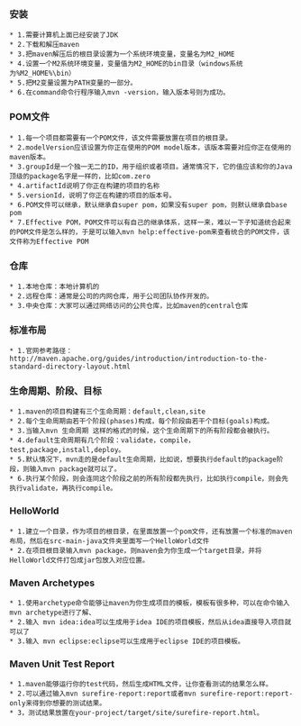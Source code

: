 ### 安装
	* 1.需要计算机上面已经安装了JDK
	* 2.下载和解压maven
	* 3.把maven解压后的根目录设置为一个系统环境变量，变量名为M2_HOME
	* 4.设置一个M2系统环境变量，变量值为M2_HOME的bin目录（windows系统为%M2_HOME%\bin）
	* 5.把M2变量设置为PATH变量的一部分。
	* 6.在command命令行程序输入mvn -version，输入版本号则为成功。
### POM文件
	* 1.每一个项目都需要有一个POM文件，该文件需要放置在项目的根目录。
	* 2.modelVersion应该设置为你正在使用的POM model版本，该版本需要对应你正在使用的maven版本。
	* 3.groupId是一个独一无二的ID，用于组织或者项目。通常情况下，它的值应该和你的Java顶级的package名字是一样的，比如com.zero
	* 4.artifactId说明了你正在构建的项目的名称
	* 5.versionId，说明了你正在构建的项目的版本号。
	* 6.POM文件可以继承，默认继承自super pom，如果没有super pom，则默认继承自base pom
	* 7.Effective POM，POM文件可以有自己的继承体系，这样一来，难以一下子知道统合起来的POM文件是怎么样的，于是可以输入mvn help:effective-pom来查看统合的POM文件，该文件称为Effective POM
### 仓库
	* 1.本地仓库：本地计算机的
	* 2.远程仓库：通常是公司的内网仓库，用于公司团队协作开发的。
	* 3.中央仓库：大家可以通过网络访问的公共仓库，比如maven的central仓库
### 标准布局
	* 1.官网参考路径：http://maven.apache.org/guides/introduction/introduction-to-the-standard-directory-layout.html
### 生命周期、阶段、目标
	* 1.maven的项目构建有三个生命周期：default,clean,site
	* 2.每个生命周期由若干个阶段(phases)构成，每个阶段由若干个目标(goals)构成。
	* 3.当输入mvn 生命周期 这样的格式的时候，这个生命周期下的所有阶段都会被执行。
	* 4.default生命周期有几个阶段：validate，compile，test,package,install,deploy。
	* 5.默认情况下，mvn走的是default生命周期，比如说，想要执行default的package阶段，则输入mvn package就可以了。
	* 6.执行某个阶段，则会连同这个阶段之前的所有阶段都先执行，比如执行compile，则会先执行validate，再执行compile。
### HelloWorld
	* 1.建立一个目录，作为项目的根目录，在里面放置一个pom文件，还有放置一个标准的maven布局，然后在src-main-java文件夹里面写一个HelloWorld文件
	* 2.在项目根目录输入mvn package，则maven会为你生成一个target目录，并将HelloWorld文件打包成jar包放入对应位置。
###	Maven Archetypes
	* 1.使用archetype命令能够让maven为你生成项目的模板，模板有很多种，可以在命令输入mvn archetype进行了解、
	* 2.输入 mvn idea:idea可以生成用于idea IDE的项目模板，然后从idea直接导入项目就可以了
	* 3.输入 mvn eclipse:eclipse可以生成用于eclipse IDE的项目模板。
### Maven Unit Test Report
	* 1.maven能够运行你的test代码，然后生成HTML文件，让你查看测试的结果怎么样。
	* 2.可以通过输入mvn surefire-report:report或者mvn surefire-report:report-only来得到你想要的测试结果。
	* 3，测试结果放置在your-project/target/site/surefire-report.html。
